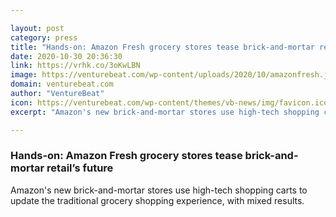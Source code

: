 ```yaml
---

layout: post
category: press
title: "Hands-on: Amazon Fresh grocery stores tease brick-and-mortar retail’s future"
date: 2020-10-30 20:36:30
link: https://vrhk.co/3oKwLBN
image: https://venturebeat.com/wp-content/uploads/2020/10/amazonfresh.jpg?w=1200&strip=all
domain: venturebeat.com
author: "VentureBeat"
icon: https://venturebeat.com/wp-content/themes/vb-news/img/favicon.ico
excerpt: "Amazon's new brick-and-mortar stores use high-tech shopping carts to update the traditional grocery shopping experience, with mixed results."

---
```


### Hands-on: Amazon Fresh grocery stores tease brick-and-mortar retail’s future

Amazon's new brick-and-mortar stores use high-tech shopping carts to update the traditional grocery shopping experience, with mixed results.